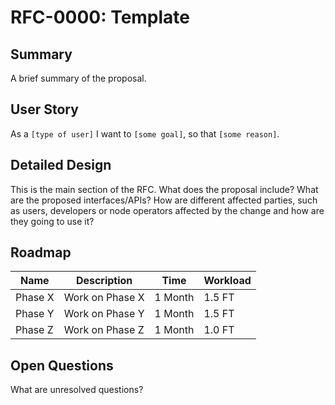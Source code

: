 # RFC-0000: Template

## Summary

A brief summary of the proposal.

## User Story

As a `[type of user]` I want to `[some goal]`, so that `[some reason]`.

## Detailed Design

This is the main section of the RFC. What does the proposal include? What are
the proposed interfaces/APIs? How are different affected parties, such as users,
developers or node operators affected by the change and how are they going to
use it?

## Roadmap

| Name | Description | Time | Workload |
|-|-|-|-|
| Phase X | Work on Phase X | 1 Month | 1.5 FT |
| Phase Y | Work on Phase Y | 1 Month | 1.5 FT |
| Phase Z | Work on Phase Z | 1 Month | 1.0 FT |

## Open Questions

What are unresolved questions?
